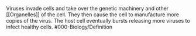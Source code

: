 Viruses invade cells and take over the genetic machinery and other [[Organelles]] of the cell. They then cause the cell to manufacture more copies of the virus. The host cell eventually bursts releasing more viruses to infect healthy cells.
#000-Biology/Definition 